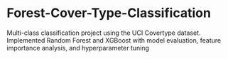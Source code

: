 # Forest-Cover-Type-Classification
Multi-class classification project using the UCI Covertype dataset. Implemented Random Forest and XGBoost with model evaluation, feature importance analysis, and hyperparameter tuning
